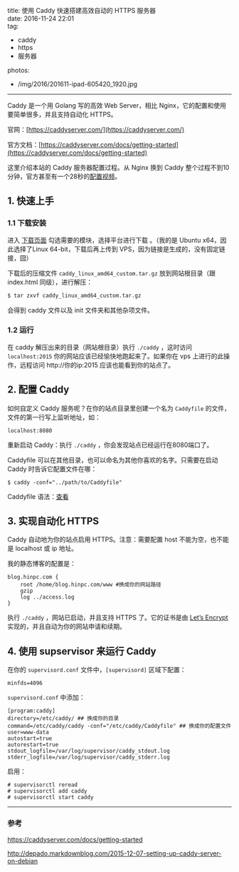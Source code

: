 title: 使用 Caddy 快速搭建高效自动的 HTTPS 服务器  
date: 2016-11-24 22:01  
tag:
- caddy
- https
- 服务器

photos:
- /img/2016/201611-ipad-605420_1920.jpg

---

Caddy 是一个用 Golang 写的高效 Web Server，相比 Nginx，它的配置和使用要简单很多，并且支持自动化 HTTPS。

<!--more-->

官网：[https://caddyserver.com/](https://caddyserver.com/)

官方文档：[https://caddyserver.com/docs/getting-started](https://caddyserver.com/docs/getting-started)



这里介绍本站的 Caddy 服务器配置过程。从 Nginx 换到 Caddy 整个过程不到10分钟，官方甚至有一个28秒的[配置视频](https://www.youtube.com/watch?time_continue=28&v=nk4EWHvvZtI)。



## 1. 快速上手

### 1.1 下载安装

进入 [下载页面](https://caddyserver.com/download) 勾选需要的模块，选择平台进行下载 。（我的是 Ubuntu x64，因此选择了Linux 64-bit，下载后再上传到 VPS，因为链接是生成的，没有固定链接，囧）



下载后的压缩文件 `caddy_linux_amd64_custom.tar.gz` 放到网站根目录（跟 index.html 同级），进行解压：

```bash
$ tar zxvf caddy_linux_amd64_custom.tar.gz
```

会得到 caddy 文件以及 init 文件夹和其他杂项文件。



### 1.2 运行

在 caddy 解压出来的目录（网站根目录）执行 `./caddy` ，这时访问 `localhost:2015` 你的网站应该已经愉快地跑起来了。如果你在 vps 上进行的此操作，远程访问 http://你的ip:2015 应该也能看到你的站点了。



## 2. 配置 Caddy

如何自定义 Caddy 服务呢？在你的站点目录里创建一个名为 `Caddyfile` 的文件，文件的第一行写上监听地址，如：

```
localhost:8080
```

重新启动 Caddy：执行  `./caddy` ，你会发现站点已经运行在8080端口了。

Caddyfile 可以在其他目录，也可以命名为其他你喜欢的名字。只需要在启动 Caddy 时告诉它配置文件在哪：

```shell
$ caddy -conf="../path/to/Caddyfile"
```

Caddyfile 语法：[查看](https://caddyserver.com/docs/caddyfile)



## 3. 实现自动化 HTTPS

Caddy 自动地为你的站点启用 HTTPS。注意：需要配置 host 不能为空，也不能是 localhost 或 ip 地址。

我的静态博客的配置是：

```
blog.hinpc.com {
    root /home/blog.hinpc.com/www #换成你的网站路径
    gzip
    log ../access.log
}
```

执行  `./caddy` ，网站已启动，并且支持 HTTPS 了。它的证书是由 [Let’s Encrypt](https://letsencrypt.org/) 实现的，并且自动为你的网站申请和续期。



## 4. 使用 supservisor 来运行 Caddy

在你的 `supervisord.conf` 文件中，`[supervisord]` 区域下配置：

```
minfds=4096
```

 `supervisord.conf` 中添加：

```
[program:caddy]
directory=/etc/caddy/ ## 换成你的目录
command=/etc/caddy/caddy -conf="/etc/caddy/Caddyfile" ## 换成你的配置文件
user=www-data
autostart=true
autorestart=true
stdout_logfile=/var/log/supervisor/caddy_stdout.log
stderr_logfile=/var/log/supervisor/caddy_stderr.log
```

启用：

```shell
# supervisorctl reread
# supervisorctl add caddy
# supervisorctl start caddy
```

---

### 参考

https://caddyserver.com/docs/getting-started

http://depado.markdownblog.com/2015-12-07-setting-up-caddy-server-on-debian
